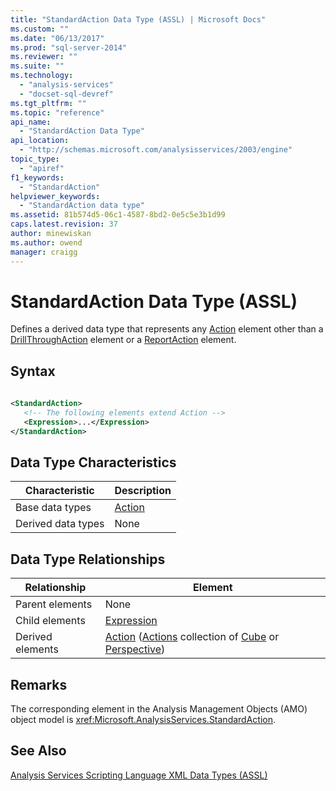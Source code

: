 ```yaml
---
title: "StandardAction Data Type (ASSL) | Microsoft Docs"
ms.custom: ""
ms.date: "06/13/2017"
ms.prod: "sql-server-2014"
ms.reviewer: ""
ms.suite: ""
ms.technology: 
  - "analysis-services"
  - "docset-sql-devref"
ms.tgt_pltfrm: ""
ms.topic: "reference"
api_name: 
  - "StandardAction Data Type"
api_location: 
  - "http://schemas.microsoft.com/analysisservices/2003/engine"
topic_type: 
  - "apiref"
f1_keywords: 
  - "StandardAction"
helpviewer_keywords: 
  - "StandardAction data type"
ms.assetid: 81b574d5-06c1-4587-8bd2-0e5c5e3b1d99
caps.latest.revision: 37
author: minewiskan
ms.author: owend
manager: craigg
---
```

# StandardAction Data Type (ASSL)
  Defines a derived data type that represents any [Action](../objects/action-element-assl.md) element other than a [DrillThroughAction](action-data-type-assl.md) element or a [ReportAction](reportaction-data-type-assl.md) element.  
  
## Syntax  
  
```xml  
  
<StandardAction>  
   <!-- The following elements extend Action -->  
   <Expression>...</Expression>  
</StandardAction>  
```  
  
## Data Type Characteristics  
  
|Characteristic|Description|  
|--------------------|-----------------|  
|Base data types|[Action](action-data-type-assl.md)|  
|Derived data types|None|  
  
## Data Type Relationships  
  
|Relationship|Element|  
|------------------|-------------|  
|Parent elements|None|  
|Child elements|[Expression](../properties/expression-element-assl.md)|  
|Derived elements|[Action](../objects/action-element-assl.md) ([Actions](../collections/actions-element-assl.md) collection of [Cube](../objects/cube-element-assl.md) or [Perspective](../objects/perspective-element-assl.md))|  
  
## Remarks  
 The corresponding element in the Analysis Management Objects (AMO) object model is <xref:Microsoft.AnalysisServices.StandardAction>.  
  
## See Also  
 [Analysis Services Scripting Language XML Data Types &#40;ASSL&#41;](analysis-services-scripting-language-xml-data-types-assl.md)  
  
  
